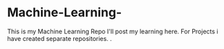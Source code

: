 # Machine-Learning- 
This is my Machine Learning Repo
I'll post my learning here.
For Projects i have created separate repositories.
.